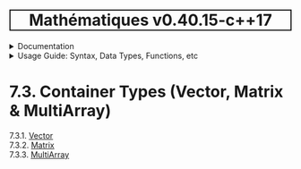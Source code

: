<h1 style='border: 2px solid; text-align: center'>Mathématiques v0.40.15-c++17</h1>

<details>

<summary>Documentation</summary>

# [Documentation](../../README.md)<br>
1. [License](../../license/README.md)<br>
2. [About](../../about/README.md)<br>
3. [Status, Planned Work & Release Notes](../../status-release/README.md)<br>
4. [Description and Example Usage](../../overview/README.md)<br>
5. [Installation](../../installation/README.md)<br>
6. [Your First Mathématiques Project](../../first-project/README.md)<br>
7. _Usage Guide: Syntax, Data Types, Functions, etc_ <br>
8. [Benchmarks](../../benchmarks/README.md)<br>
9. [Tests](../../test/README.md)<br>
10. [Developer Guide: Modifying and Extending Mathématiques](../../developer-guide/README.md)<br>


</details>



<details>

<summary>Usage Guide: Syntax, Data Types, Functions, etc</summary>

# [7. Usage Guide: Syntax, Data Types, Functions, etc](../README.md)<br>
7.1. [Usage Guide Notation](../notation/README.md)<br>
7.2. [Scalar Types (Real, Imaginary, Complex & Quaternion)](../scalars/README.md)<br>
7.3. _Container Types (Vector, Matrix & MultiArray)_ <br>
7.4. [Operators](../operators/README.md)<br>
7.5. [Functions](../functions/README.md)<br>
7.6. [Linear Algebra](../linear-algebra/README.md)<br>
7.7. [Indexing, Masks, and Sorting](../indexing-sorting/README.md)<br>
7.8. [Ranges and Grids](../ranges-grids/README.md)<br>
7.9. [Calculus](../calculus/README.md)<br>
7.10. [Vector Calculus](../vector-calculus/README.md)<br>
7.11. [MultiArray Calculus](../tensor-calculus/README.md)<br>
7.12. [Display of Results](../display/README.md)<br>
7.13. [FILE I/O](../file-io/README.md)<br>
7.14. [Debug Modes](../debug/README.md)<br>


</details>



# 7.3. Container Types (Vector, Matrix & MultiArray)

7.3.1. [Vector](vector/README.md)<br>
7.3.2. [Matrix](matrix/README.md)<br>
7.3.3. [MultiArray](multi-array/README.md)<br>
